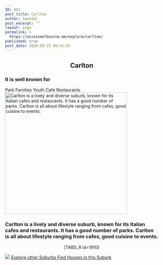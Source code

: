 ```yaml
---
ID: 861
post_title: Carlton
author: Sweedal
post_excerpt: ""
layout: page
permalink: >
  https://accessmelbourne.me/explore/carlton/
published: true
post_date: 2020-09-15 00:41:07
---
```

<!-- wp:themify-builder/canvas /--><!--themify_builder_static--><h2 style="text-align: center;"><strong>Carlton</strong></h2>
<h3><strong>It is well known for  </strong></h3>
Park
Families
Youth
Cafe
Restaurants
<img src="https://accessmelbourne.me/wp-content/uploads/2020/09/coffee-1024x576-711x400.jpg" height="400" title="Carlton is a lively and diverse suburb, known for its Italian cafes and restaurants. It has a good number of parks. Carlton is all about lifestyle ranging from cafes, good cuisine to events. " alt="Carlton is a lively and diverse suburb, known for its Italian cafes and restaurants. It has a good number of parks. Carlton is all about lifestyle ranging from cafes, good cuisine to events. " srcset="https://accessmelbourne.me/wp-content/uploads/2020/09/coffee-1024x576-711x400.jpg 711w, https://accessmelbourne.me/wp-content/uploads/2020/09/coffee-300x169.jpg 300w, https://accessmelbourne.me/wp-content/uploads/2020/09/coffee-1024x576.jpg 1024w, https://accessmelbourne.me/wp-content/uploads/2020/09/coffee-768x432.jpg 768w, https://accessmelbourne.me/wp-content/uploads/2020/09/coffee-1536x864.jpg 1536w, https://accessmelbourne.me/wp-content/uploads/2020/09/coffee-1024x576-800x450.jpg 800w, https://accessmelbourne.me/wp-content/uploads/2020/09/coffee-1024x576-400x225.jpg 400w, https://accessmelbourne.me/wp-content/uploads/2020/09/coffee-1024x576-320x180.jpg 320w, https://accessmelbourne.me/wp-content/uploads/2020/09/coffee-1024x576-160x90.jpg 160w, https://accessmelbourne.me/wp-content/uploads/2020/09/coffee-1024x576-16x9.jpg 16w, https://accessmelbourne.me/wp-content/uploads/2020/09/coffee-1024x576-480x270.jpg 480w, https://accessmelbourne.me/wp-content/uploads/2020/09/coffee-1024x576-640x360.jpg 640w, https://accessmelbourne.me/wp-content/uploads/2020/09/coffee-1024x576-142x80.jpg 142w, https://accessmelbourne.me/wp-content/uploads/2020/09/coffee.jpg 1600w" sizes="(max-width: 711px) 100vw, 711px" /> <h3> Carlton is a lively and diverse suburb, known for its Italian cafes and restaurants. It has a good number of parks. Carlton is all about lifestyle ranging from cafes, good cuisine to events. </h3>
<p style="text-align: center;">[TABS_R id=1910]</p>
<noscript><a href='#'><img alt=' ' src='https:&#47;&#47;public.tableau.com&#47;static&#47;images&#47;Ca&#47;Carlton_16017702232330&#47;Dashboard1&#47;1_rss.png' style='border: none' /></a></noscript><object class='tableauViz' style='display:none;'><param name='host_url' value='https%3A%2F%2Fpublic.tableau.com%2F' /> <param name='embed_code_version' value='3' /> <param name='site_root' value='' /><param name='name' value='Carlton_16017702232330&#47;Dashboard1' /><param name='tabs' value='no' /><param name='toolbar' value='yes' /><param name='static_image' value='https:&#47;&#47;public.tableau.com&#47;static&#47;images&#47;Ca&#47;Carlton_16017702232330&#47;Dashboard1&#47;1.png' /> <param name='animate_transition' value='yes' /><param name='display_static_image' value='yes' /><param name='display_spinner' value='yes' /><param name='display_overlay' value='yes' /><param name='display_count' value='yes' /><param name='language' value='en-GB' /></object>
<a href="https://accessmelbourne.me/explore/" > Explore other Suburbs </a>
<a href="https://accessmelbourne.me/find-houses/" > Find Houses in this Suburb </a><!--/themify_builder_static-->